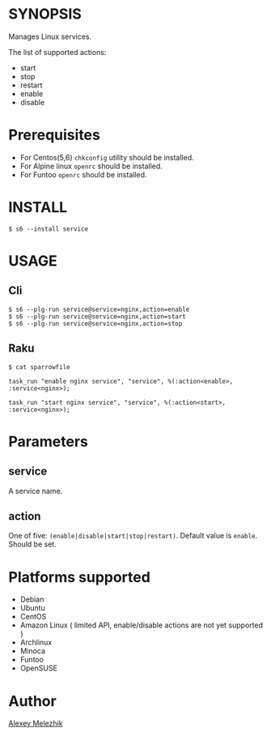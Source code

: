 # SYNOPSIS

Manages Linux services.

The list of supported actions:

* start
* stop
* restart
* enable
* disable

# Prerequisites

* For Centos(5,6) `chkconfig` utility should be installed.
* For Alpine linux `openrc` should be installed.
* For Funtoo `openrc` should be installed.

# INSTALL

    $ s6 --install service


# USAGE

## Cli

    $ s6 --plg-run service@service=nginx,action=enable
    $ s6 --plg-run service@service=nginx,action=start
    $ s6 --plg-run service@service=nginx,action=stop

## Raku

    $ cat sparrowfile

    task_run "enable nginx service", "service", %(:action<enable>, :service<nginx>);

    task_run "start nginx service", "service", %(:action<start>, :service<nginx>);
  
# Parameters

## service

A service name.

## action

One of five: `(enable|disable|start|stop|restart)`. Default value is `enable`. Should be set.

# Platforms supported

* Debian
* Ubuntu
* CentOS
* Amazon Linux ( limited API, enable/disable actions are not yet supported )
* Archlinux
* Minoca
* Funtoo
* OpenSUSE

# Author

[Alexey Melezhik](mailto:melezhik@gmail.com)


